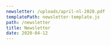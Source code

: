 ```yaml
---
newsletter: /uploads/april-nl-2020.pdf
templatePath: newsletter-template.js
path: /newsletter
title: Newsletter
date: 2020-04-12
---
```

